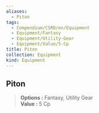 ```yaml
---
aliases:
  - Piton
tags:
  - Compendium/CSRD/en/Equipment
  - Equipment/Fantasy
  - Equipment/Utility-Gear
  - Equipment/Value/5-Cp
title: Piton
collection: Equipment
kind: Equipment
---
```

## Piton  
  
>  
> **Options :** Fantasy, Utility Gear  
> **Value :** 5 Cp